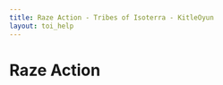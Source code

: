 ```yaml
---
title: Raze Action - Tribes of Isoterra - KitleOyun
layout: toi_help
---
```


<h1 class="h1">Raze Action</h1>
